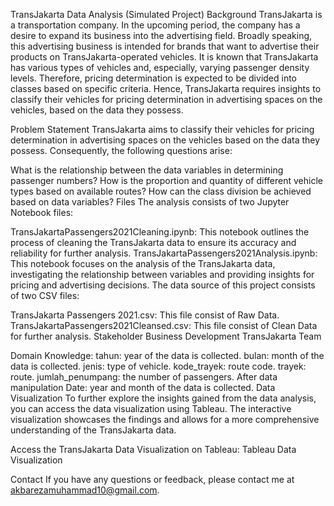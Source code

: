 TransJakarta Data Analysis (Simulated Project)
Background
TransJakarta is a transportation company. In the upcoming period, the company has a desire to expand its business into the advertising field. Broadly speaking, this advertising business is intended for brands that want to advertise their products on TransJakarta-operated vehicles. It is known that TransJakarta has various types of vehicles and, especially, varying passenger density levels. Therefore, pricing determination is expected to be divided into classes based on specific criteria. Hence, TransJakarta requires insights to classify their vehicles for pricing determination in advertising spaces on the vehicles, based on the data they possess.

Problem Statement
TransJakarta aims to classify their vehicles for pricing determination in advertising spaces on the vehicles based on the data they possess. Consequently, the following questions arise:

What is the relationship between the data variables in determining passenger numbers?
How is the proportion and quantity of different vehicle types based on available routes?
How can the class division be achieved based on data variables?
Files
The analysis consists of two Jupyter Notebook files:

TransJakartaPassengers2021Cleaning.ipynb: This notebook outlines the process of cleaning the TransJakarta data to ensure its accuracy and reliability for further analysis.
TransJakartaPassengers2021Analysis.ipynb: This notebook focuses on the analysis of the TransJakarta data, investigating the relationship between variables and providing insights for pricing and advertising decisions.
The data source of this project consists of two CSV files:

TransJakarta Passengers 2021.csv: This file consist of Raw Data.
TransJakartaPassengers2021Cleansed.csv: This file consist of Clean Data for further analysis.
Stakeholder
Business Development TransJakarta Team

Domain Knowledge:
tahun: year of the data is collected.
bulan: month of the data is collected.
jenis: type of vehicle.
kode_trayek: route code.
trayek: route.
jumlah_penumpang: the number of passengers.
After data manipulation
Date: year and month of the data is collected.
Data Visualization
To further explore the insights gained from the data analysis, you can access the data visualization using Tableau. The interactive visualization showcases the findings and allows for a more comprehensive understanding of the TransJakarta data.

Access the TransJakarta Data Visualization on Tableau: Tableau Data Visualization

Contact
If you have any questions or feedback, please contact me at akbarezamuhammad10@gmail.com.
